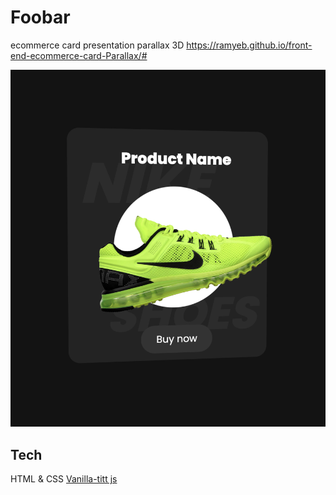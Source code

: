 # Foobar

ecommerce card presentation parallax 3D
https://ramyeb.github.io/front-end-ecommerce-card-Parallax/#

![Screen](./image/screen.png?raw=true "Screen")



## Tech
HTML & CSS 
[Vanilla-titt js](https://micku7zu.github.io/vanilla-tilt.js/)
